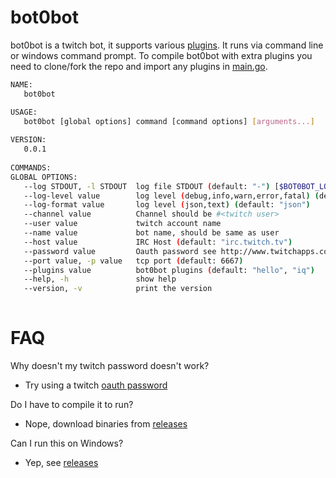 # bot0bot
bot0bot is a twitch bot, it supports various [plugins](plugins/README.md). It
runs via command line or windows command prompt. To compile bot0bot with extra
plugins you need to clone/fork the repo and import any plugins in
[main.go](bot0bot/main.go).

```sh
NAME:
   bot0bot

USAGE:
   bot0bot [global options] command [command options] [arguments...]
   
VERSION:
   0.0.1
   
COMMANDS:
GLOBAL OPTIONS:
   --log STDOUT, -l STDOUT  log file STDOUT (default: "-") [$BOT0BOT_LOG]
   --log-level value        log level (debug,info,warn,error,fatal) (default: "info")
   --log-format value       log level (json,text) (default: "json")
   --channel value          Channel should be #<twitch user>
   --user value             twitch account name
   --name value             bot name, should be same as user
   --host value             IRC Host (default: "irc.twitch.tv")
   --password value         Oauth password see http://www.twitchapps.com/tmi/
   --port value, -p value   tcp port (default: 6667)
   --plugins value          bot0bot plugins (default: "hello", "iq")
   --help, -h               show help
   --version, -v            print the version
   
```

# FAQ
Why doesn't my twitch password doesn't work?
* Try using a twitch [oauth password](http://www.twitchapps.com/tmi/)

Do I have to compile it to run?
* Nope, download binaries from [releases](https://github.com/hodgesds/bot0bot/releases)

Can I run this on Windows?
* Yep, see [releases](https://github.com/hodgesds/bot0bot/releases)
